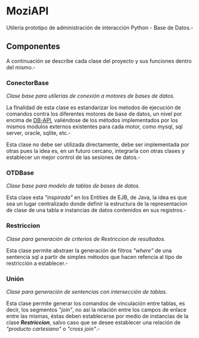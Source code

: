 MoziAPI
=======

Utilería prototipo de administración de interacción Python - Base de Datos.-

##  Componentes
A continuación se describe cada clase del proyecto y sus funciones dentro del mismo.-

### ConectorBase
_Clase base para utilerias de conexión a motores de bases de datos._

La finalidad de esta clase es estandarizar los metodos de ejecución de comandos contra los diferentes motores de base de datos, un nivel por encima de [DB-API](http://legacy.python.org/dev/peps/pep-0249/), valiéndose de los métodos implementados por los mismos modulos externos existentes para cada motor, como mysql, sql server, oracle, sqlite, etc.-

Esta clase no debe ser utilizada directamente, debe ser implementada por otras pues la idea es, en un futuro cercano, integrarla con otras clases y establecer un mejor control de las sesiones de datos.-

### OTDBase
_Clase base para modelo de tablas de bases de datos._

Esta clase esta _"inspirada"_ en los Entities de EJB, de Java, la idea es que sea un lugar centralizado donde definir la estructura de la representacion de clase de una tabla e instancias de datos contenidos en sus registros.-

### Restriccion
_Clase para generación de criterios de Restriccion de resultados._

Esta clase permite abstraer la generación de filtros _"where"_ de una sentencia sql a partir de simples métodos que hacen refencia al tipo de restricción a establecer.-

### Unión
_Clase para generación de sentencias con intersección de tablas._

Esta clase permite generar los comandos de vinculación entre tablas, es decir, los segmentos _"join"_, no así la relación entre los campos de enlace entre las mismas, éstas deben establecerse por medio de instancias de la clase **_Restriccion_**, salvo caso que se desee establecer una relación de _"producto cartesiano"_ o _"cross join"_.-

